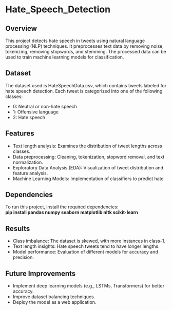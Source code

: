 # Hate_Speech_Detection

## Overview
This project detects hate speech in tweets using natural language processing (NLP) techniques. It preprocesses text data by removing noise, tokenizing, removing stopwords, and stemming. The processed data can be used to train machine learning models for classification.

## Dataset
The dataset used is HateSpeechData.csv, which contains tweets labeled for hate speech detection. Each tweet is categorized into one of the following classes:
* 0: Neutral or non-hate speech
* 1: Offensive language
* 2: Hate speech

## Features
* Text length analysis: Examines the distribution of tweet lengths across classes.
* Data preprocessing: Cleaning, tokenization, stopword removal, and text normalization.
* Exploratory Data Analysis (EDA): Visualization of tweet distribution and feature analysis.
* Machine Learning Models: Implementation of classifiers to predict hate

## Dependencies
To run this project, install the required dependencies:<br>
<b>pip install pandas numpy seaborn matplotlib nltk scikit-learn</b>

## Results
* Class imbalance: The dataset is skewed, with more instances in class-1.
* Text length insights: Hate speech tweets tend to have longer lengths.
* Model performance: Evaluation of different models for accuracy and precision.

## Future Improvements
* Implement deep learning models (e.g., LSTMs, Transformers) for better accuracy.
* Improve dataset balancing techniques.
* Deploy the model as a web application.
